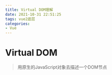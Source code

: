 ```yaml
---
title: Virtual DOM理解
date: 2021-10-31 22:51:25
tags: vue2底层
categories:
- Vue
---
```


# Virtual DOM
> 用原生的JavaScript对象去描述一个DOM节点

##